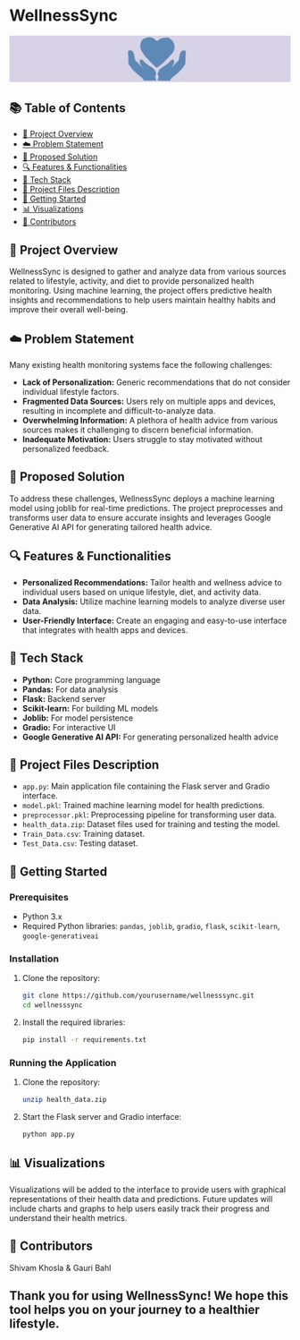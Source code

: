 # WellnessSync

![WellnessSync](https://github.com/CoppsySK/wellnessSync/blob/main/wellness.png)

## 📚 Table of Contents
- [📝 Project Overview](#-project-overview)
- [☁️ Problem Statement](#-problem-statement)
- [💾 Proposed Solution](#-proposed-solution)
- [🔍 Features & Functionalities](#-features--functionalities)
- [📖 Tech Stack](#-tech-stack)
- [📜 Project Files Description](#-project-files-description)
- [🔸 Getting Started](#-getting-started)
- [📊 Visualizations](#-visualizations)
- [👥 Contributors](#-contributors)

## 📝 Project Overview
WellnessSync is designed to gather and analyze data from various sources related to lifestyle, activity, and diet to provide personalized health monitoring. Using machine learning, the project offers predictive health insights and recommendations to help users maintain healthy habits and improve their overall well-being.

## ☁️ Problem Statement
Many existing health monitoring systems face the following challenges:
- **Lack of Personalization:** Generic recommendations that do not consider individual lifestyle factors.
- **Fragmented Data Sources:** Users rely on multiple apps and devices, resulting in incomplete and difficult-to-analyze data.
- **Overwhelming Information:** A plethora of health advice from various sources makes it challenging to discern beneficial information.
- **Inadequate Motivation:** Users struggle to stay motivated without personalized feedback.

## 💾 Proposed Solution
To address these challenges, WellnessSync deploys a machine learning model using joblib for real-time predictions. The project preprocesses and transforms user data to ensure accurate insights and leverages Google Generative AI API for generating tailored health advice.

## 🔍 Features & Functionalities
- **Personalized Recommendations:** Tailor health and wellness advice to individual users based on unique lifestyle, diet, and activity data.
- **Data Analysis:** Utilize machine learning models to analyze diverse user data.
- **User-Friendly Interface:** Create an engaging and easy-to-use interface that integrates with health apps and devices.

## 📖 Tech Stack
- **Python:** Core programming language
- **Pandas:** For data analysis
- **Flask:** Backend server
- **Scikit-learn:** For building ML models
- **Joblib:** For model persistence
- **Gradio:** For interactive UI
- **Google Generative AI API:** For generating personalized health advice

## 📜 Project Files Description
- `app.py`: Main application file containing the Flask server and Gradio interface.
- `model.pkl`: Trained machine learning model for health predictions.
- `preprocessor.pkl`: Preprocessing pipeline for transforming user data.
- `health_data.zip`: Dataset files used for training and testing the model.
- `Train_Data.csv`: Training dataset.
- `Test_Data.csv`: Testing dataset.

## 🔸 Getting Started
### Prerequisites
- Python 3.x
- Required Python libraries: `pandas`, `joblib`, `gradio`, `flask`, `scikit-learn`, `google-generativeai`

### Installation
1. Clone the repository:
   ```bash
   git clone https://github.com/yourusername/wellnesssync.git
   cd wellnesssync
2. Install the required libraries:
   ```bash
   pip install -r requirements.txt
### Running the Application
1. Clone the repository:
   ```bash
   unzip health_data.zip
2. Start the Flask server and Gradio interface:
   ```bash
   python app.py
   
## 📊 Visualizations
Visualizations will be added to the interface to provide users with graphical representations of their health data and predictions. Future updates will include charts and graphs to help users easily track their progress and understand their health metrics.

## 👥 Contributors
Shivam Khosla & Gauri Bahl

## Thank you for using WellnessSync! We hope this tool helps you on your journey to a healthier lifestyle.
